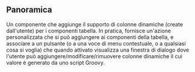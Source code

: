 ## Panoramica
Un componente che aggiunge il supporto di colonne dinamiche (create dall'utente) per i componenti tabella.
In pratica, fornisce un'azione personalizzata che si può aggiungere ai componenti della tabella, e associare a un pulsante (o a una voce di menu contestuale, o a qualsiasi cosa si voglia) che quando attivato visualizza una finestra di dialogo dove l'utente può aggiungere/modificare/rimuovere colonne dinamiche il cui valore è generato da uno script Groovy.